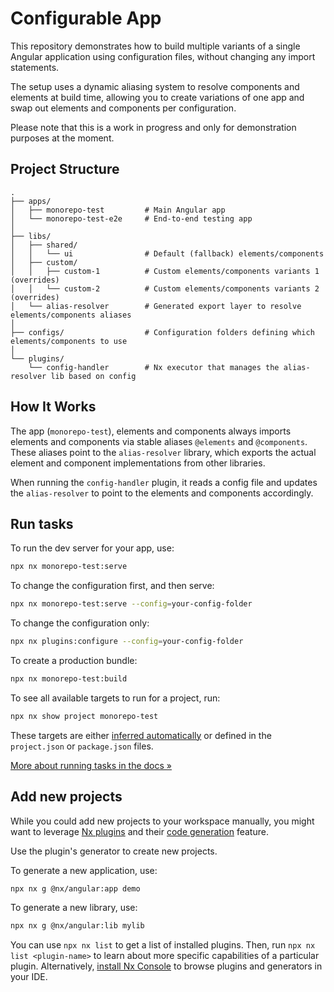 # Configurable App

This repository demonstrates how to build multiple variants of a single Angular application using configuration files, without changing any import statements.

The setup uses a dynamic aliasing system to resolve components and elements at build time, allowing you to create variations of one app and swap out elements and components per configuration.

Please note that this is a work in progress and only for demonstration purposes at the moment.

## Project Structure

```
.
├── apps/
│   ├── monorepo-test         # Main Angular app
│   └── monorepo-test-e2e     # End-to-end testing app
│
├── libs/
│   ├── shared/
│   │   └── ui                # Default (fallback) elements/components
│   ├── custom/
│   │   ├── custom-1          # Custom elements/components variants 1 (overrides)
│   │   └── custom-2          # Custom elements/components variants 2 (overrides)
│   └── alias-resolver        # Generated export layer to resolve elements/components aliases
│
├── configs/                  # Configuration folders defining which elements/components to use
│
└── plugins/
    └── config-handler        # Nx executor that manages the alias-resolver lib based on config
```

## How It Works

The app (`monorepo-test`), elements and components always imports elements and components via stable aliases `@elements` and `@components`. These aliases point to the `alias-resolver` library, which exports the actual element and component implementations from other libraries.

When running the `config-handler` plugin, it reads a config file and updates the `alias-resolver` to point to the elements and components accordingly.

## Run tasks

To run the dev server for your app, use:

```sh
npx nx monorepo-test:serve
```

To change the configuration first, and then serve:

```sh
npx nx monorepo-test:serve --config=your-config-folder
```

To change the configuration only:

```sh
npx nx plugins:configure --config=your-config-folder
```

To create a production bundle:

```sh
npx nx monorepo-test:build
```

To see all available targets to run for a project, run:

```sh
npx nx show project monorepo-test
```

These targets are either [inferred automatically](https://nx.dev/concepts/inferred-tasks?utm_source=nx_project&utm_medium=readme&utm_campaign=nx_projects) or defined in the `project.json` or `package.json` files.

[More about running tasks in the docs &raquo;](https://nx.dev/features/run-tasks?utm_source=nx_project&utm_medium=readme&utm_campaign=nx_projects)

## Add new projects

While you could add new projects to your workspace manually, you might want to leverage [Nx plugins](https://nx.dev/concepts/nx-plugins?utm_source=nx_project&utm_medium=readme&utm_campaign=nx_projects) and their [code generation](https://nx.dev/features/generate-code?utm_source=nx_project&utm_medium=readme&utm_campaign=nx_projects) feature.

Use the plugin's generator to create new projects.

To generate a new application, use:

```sh
npx nx g @nx/angular:app demo
```

To generate a new library, use:

```sh
npx nx g @nx/angular:lib mylib
```

You can use `npx nx list` to get a list of installed plugins. Then, run `npx nx list <plugin-name>` to learn about more specific capabilities of a particular plugin. Alternatively, [install Nx Console](https://nx.dev/getting-started/editor-setup?utm_source=nx_project&utm_medium=readme&utm_campaign=nx_projects) to browse plugins and generators in your IDE.
